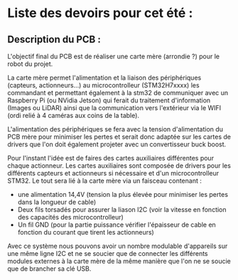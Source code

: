 # Liste des devoirs pour cet été :

## Description du PCB :
L'objectif final du PCB est de réaliser une carte mère (arrondie ?) pour le robot du projet.

La carte mère permet l'alimentation et la liaison des périphériques (capteurs, actionneurs...) au microcontrolleur (STM32H7xxxx) les commandant et permettant également à la stm32 de communiquer avec un Raspberry Pi (ou NVidia Jetson) qui ferait du traitement d'information (Images ou LiDAR) ainsi que la communication vers l'extérieur via le WIFI (ordi relié à 4 caméras aux coins de la table).

L'alimentation des périphériques se fera avec la tension d'alimentation du PCB mère pour minimiser les pertes et serait donc adaptée sur les cartes de drivers que l'on doit également projeter avec un convertisseur buck boost.

Pour l'instant l'idée est de faires des cartes auxiliaires différentes pour chaque actionneur.
Les cartes auxiliaires sont composée de drivers pour les différents capteurs et actionneurs si nécessaire et d'un microcontrolleur STM32. Le tout sera lié à la carte mère via un faisceau contenant :
  - une alimentation 14,4V (tension la plus élevée pour minimiser les pertes dans la longueur de cable)
  - Deux fils torsadés pour assurer la liason I2C (voir la vitesse en fonction des capacités des microcontrolleur)
  - Un fil GND (pour la partie puissance vérifier l'épaisseur de cable en fonction du courant que tirent les actionneurs)

Avec ce système nous pouvons avoir un nombre modulable d'appareils sur une même ligne I2C et ne se soucier que de connecter les différents modules externes à la carte mère de la même manière que l'on ne se soucie que de brancher sa clé USB.

